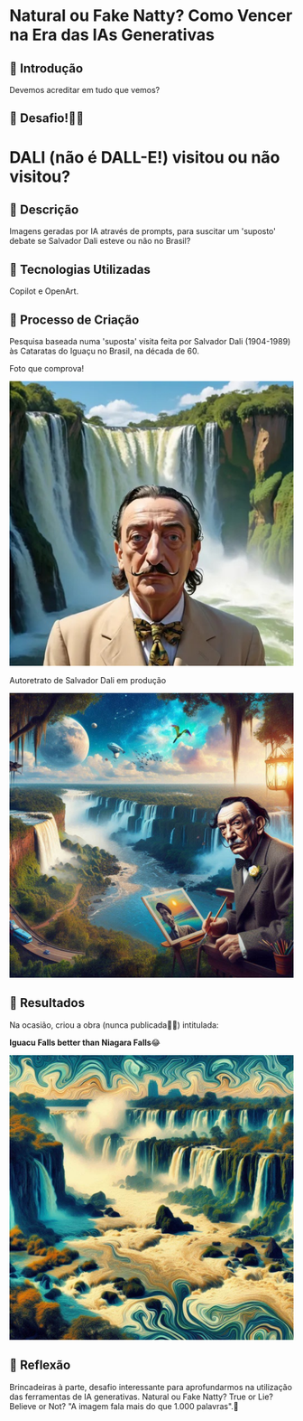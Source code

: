 # Natural ou Fake Natty? Como Vencer na Era das IAs Generativas

## 🚀 Introdução

Devemos acreditar em tudo que vemos?

## 🎯 Desafio!💪🤓

# DALI (não é DALL-E!) visitou ou não visitou?

## 📒 Descrição
Imagens geradas por IA através de prompts, para suscitar um 'suposto' debate se Salvador Dali esteve ou não no Brasil?

## 🤖 Tecnologias Utilizadas
Copilot e OpenArt.

## 🧐 Processo de Criação
Pesquisa baseada numa 'suposta' visita feita por Salvador Dali (1904-1989) às Cataratas do Iguaçu no Brasil, na década de 60.

Foto que comprova!

![Dali foto](https://github.com/bids-work/lab-natty-or-not/blob/main/salvador%20dali%20em%20foz%2003.jpg)

Autoretrato de Salvador Dali em produção

![Dali self portrait](https://github.com/bids-work/lab-natty-or-not/blob/main/salvador%20dali%20em%20foz%2002.jpg)

## 🚀 Resultados
 Na ocasião, criou a obra (nunca publicada🤦‍♂️) intitulada:
 
 **Iguacu Falls better than Niagara Falls**😂
 
![obra](https://github.com/bids-work/lab-natty-or-not/blob/main/salvador%20dali%20-%20foz%2005.jpg)

## 💭 Reflexão
Brincadeiras à parte, desafio interessante para aprofundarmos na utilização das ferramentas de IA generativas. Natural ou Fake Natty? True or Lie? Believe or Not?
"A imagem fala mais do que 1.000 palavras".🧐

```
